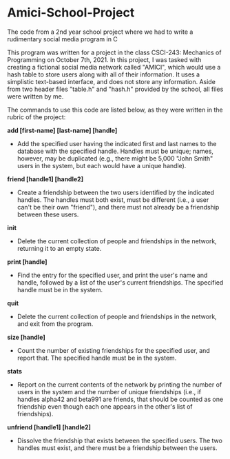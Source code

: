 # Amici-School-Project
The code from a 2nd year school project where we had to write a rudimentary social media program in C

This program was written for a project in the class CSCI-243: Mechanics of Programming on October 7th, 2021. In this project, 
I was tasked with creating a fictional social media network called "AMICI", which would use a hash table to
store users along with all of their information. It uses a simplistic text-based interface, and does not store any information. Aside from two header files "table.h" and "hash.h" provided by the school, all files were written by me.

The commands to use this code are listed below, as they were written in the rubric of the project:

**add [first-name] [last-name] [handle]**
- Add the specified user having the indicated first and last names to the database with the specified handle. Handles must be unique; names, however, may be duplicated (e.g., there might be 5,000 "John Smith" users in the system, 
	but each would have a unique handle).
	
**friend [handle1] [handle2]**
- Create a friendship between the two users identified by the indicated handles. The handles must both exist, must be different (i.e., a user can't be their own "friend"), and there must not already be a friendship between these users.

**init**
- Delete the current collection of people and friendships in the network, returning it to an empty state.

**print [handle]**
- Find the entry for the specified user, and print the user's name and handle, followed by a list of the user's current friendships. 
	The specified handle must be in the system.
	
**quit**
- Delete the current collection of people and friendships in the network, and exit from the program.

**size [handle]**
- Count the number of existing friendships for the specified user, and report that. The specified handle must be in the system.

**stats**
- Report on the current contents of the network by printing the number of users in the system and 
	the number of unique friendships (i.e., if handles alpha42 and beta991 are friends, that should be counted as one friendship 
	even though each one appears in the other's list of friendships).
	
**unfriend [handle1] [handle2]**
- Dissolve the friendship that exists between the specified users. The two handles must exist, and there must be a friendship between the users.
